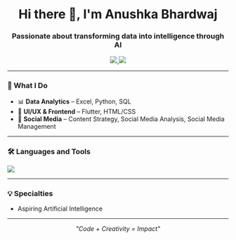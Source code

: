<h1 align="center">Hi there 👋, I'm Anushka Bhardwaj</h1>
<h3 align="center">Passionate about transforming data into intelligence through AI</h3>

<p align="center">
  <a href="https://www.linkedin.com/in/your-link/" target="_blank">
    <img src="https://img.shields.io/badge/-LinkedIn-blue?style=flat&logo=linkedin" />
  </a>
  <a href="mailto:anushkbha29@gmail.com">
    <img src="https://img.shields.io/badge/-Email-red?style=flat&logo=gmail&logoColor=white" />
  </a>
</p>

---

### 🚀 What I Do
- 📊 **Data Analytics** – Excel, Python, SQL  
- 🎨 **UI/UX & Frontend** – Flutter, HTML/CSS  
- 📝 **Social Media** – Content Strategy, Social Media Analysis, Social Media Management 

---

### 🛠️ Languages and Tools
<p>
  <img src="https://skillicons.dev/icons?i=python,excel,flutter,dart,html,css,mysql,git,github" />
</p>

---

### 💡 Specialties
- Aspiring Artificial Intelligence 


---

<p align="center"><i>"Code + Creativity = Impact"</i></p>

